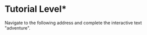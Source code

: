 # Tutorial Level\*

Navigate to the following address and complete the interactive text "adventure".&#x20;

